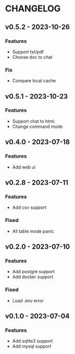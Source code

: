 # CHANGELOG

## v0.5.2 - 2023-10-26
### Features
* Support txt/pdf
* Choose doc to chat
### Fix
* Compare local cache
 
## v0.5.1 - 2023-10-23
### Features
* Support chat to html. 
* Change command mode
 
## v0.4.0 - 2023-07-18
### Features
* Add web ui 
 
## v0.2.8 - 2023-07-11
### Features
* Add csv support
### Fixed
* All table mode panic
 
## v0.2.0 - 2023-07-10 
### Features
* Add postgre support
* Add docker support
### Fixed
* Load .env error 

## v0.1.0 - 2023-07-04
### Features
* Add sqlite3 support
* Add mysql support
